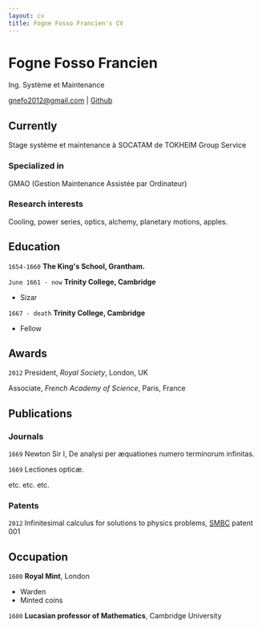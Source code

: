 ```yaml
---
layout: cv
title: Fogne Fosso Francien's CV
---
```

# Fogne Fosso Francien
Ing. Système et Maintenance

<div id="webaddress">
<a href="gnefo2012@gmail.com">gnefo2012@gmail.com</a>
| <a href="http://github.com/fran6ien"> Github </a>
</div>


## Currently

Stage système et maintenance à SOCATAM de TOKHEIM Group Service

### Specialized in

GMAO (Gestion Maintenance Assistée par Ordinateur)


### Research interests

Cooling, power series, optics, alchemy, planetary motions, apples.


## Education

`1654-1660`
__The King's School, Grantham.__

`June 1661 - now`
__Trinity College, Cambridge__

- Sizar

`1667 - death`
__Trinity College, Cambridge__

- Fellow



## Awards

`2012`
President, *Royal Society*, London, UK

Associate, *French Academy of Science*, Paris, France



## Publications

<!-- A list is also available [online](http://scholar.google.co.uk/citations?user=LTOTl0YAAAAJ) -->

### Journals

`1669`
Newton Sir I, De analysi per æquationes numero terminorum infinitas. 

`1669`
Lectiones opticæ.

etc. etc. etc.

### Patents

`2012`
Infinitesimal calculus for solutions to physics problems, [SMBC](http://www.techdirt.com/articles/20121011/09312820678/if-patents-had-been-around-time-newton.shtml) patent 001


## Occupation

`1600`
__Royal Mint__, London

- Warden
- Minted coins

`1600`
__Lucasian professor of Mathematics__, Cambridge University



<!-- ### Footer

Last updated: May 2013 -->



